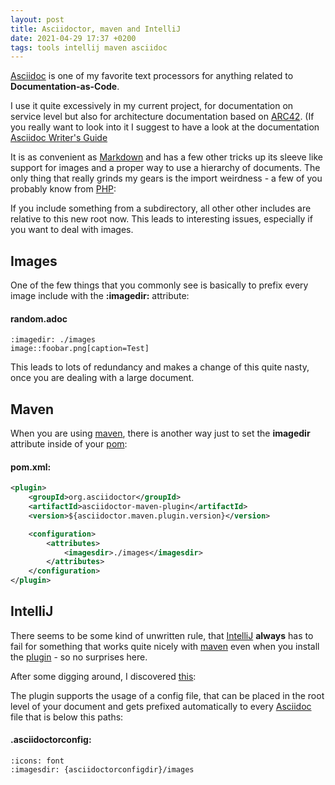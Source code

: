 ```yaml
---
layout: post
title: Asciidoctor, maven and IntelliJ
date: 2021-04-29 17:37 +0200
tags: tools intellij maven asciidoc
---
```

[Asciidoc](https://asciidoctor.org/) is one of my favorite text processors for anything
related to **Documentation-as-Code**.

I use it quite excessively in my current project, for documentation on service level but also for
architecture documentation based on [ARC42](https://arc42.org/).
(If you really want to look into it I suggest to have a look at the documentation
[Asciidoc Writer's Guide](https://asciidoctor.org/docs/asciidoc-writers-guide/)

It is as convenient as [Markdown](https://daringfireball.net/projects/markdown/) and has a few
other tricks up its sleeve like support for images and a proper way to use a hierarchy of
documents. The only thing that really grinds my gears is the import weirdness - a few of
you probably know from [PHP](https://www.php.net/):

If you include something from a subdirectory, all other other includes are relative
to this new root now. This leads to interesting issues, especially if you want to deal with images.

Images
----

One of the few things that you commonly see is basically to prefix every image include with the
**:imagedir:** attribute:

#### **random.adoc**

```adoc
:imagedir: ./images
image::foobar.png[caption=Test]
```

This leads to lots of redundancy and makes a change of this quite nasty, once you are dealing
with a large document.

Maven
----

When you are using [maven](https://maven.apache.org/), there is another way just to set the
**imagedir** attribute inside of your [pom](https://maven.apache.org/pom.html):

#### **pom.xml:**

```xml
<plugin>
    <groupId>org.asciidoctor</groupId>
    <artifactId>asciidoctor-maven-plugin</artifactId>
    <version>${asciidoctor.maven.plugin.version}</version>

    <configuration>
        <attributes>
            <imagesdir>./images</imagesdir>
        </attributes>
    </configuration>
</plugin>
```

IntelliJ
----

There seems to be some kind of unwritten rule, that [IntelliJ](https://www.jetbrains.com/idea/)
**always** has to fail for something that works quite nicely with [maven](https://maven.apache.org/)
even when you install the [plugin](https://plugins.jetbrains.com/plugin/7391-asciidoc) - so no
surprises here.

After some digging around, I discovered
[this](https://intellij-asciidoc-plugin.ahus1.de/docs/users-guide/features/advanced/asciidoctorconfig-file.html):

The plugin supports the usage of a config file, that can be placed in the root level of your
document and gets prefixed automatically to every [Asciidoc](https://asciidoctor.org/) file that
is below this paths:

#### **.asciidoctorconfig:**

```adoc
:icons: font
:imagesdir: {asciidoctorconfigdir}/images
```